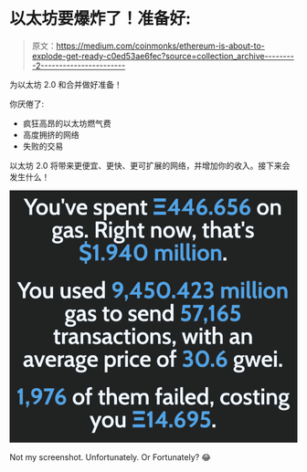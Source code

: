 # 以太坊要爆炸了！准备好:

> 原文：<https://medium.com/coinmonks/ethereum-is-about-to-explode-get-ready-c0ed53ae6fec?source=collection_archive---------2----------------------->

为以太坊 2.0 和合并做好准备！

你厌倦了:

*   疯狂高昂的以太坊燃气费
*   高度拥挤的网络
*   失败的交易

以太坊 2.0 将带来更便宜、更快、更可扩展的网络，并增加你的收入。接下来会发生什么！

![](img/892355d83e4250adec41fa97d2404b3c.png)

Not my screenshot. Unfortunately. Or Fortunately? 😂